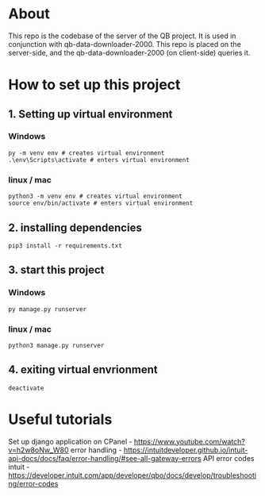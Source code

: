 # About

This repo is the codebase of the server of the QB project. It is used in conjunction with qb-data-downloader-2000.
This repo is placed on the server-side, and the qb-data-downloader-2000 (on client-side) queries it.

# How to set up this project

## 1. Setting up virtual environment

### Windows
```
py -m venv env # creates virtual environment
.\env\Scripts\activate # enters virtual environment
```

### linux / mac
```
python3 -m venv env # creates virtual environment
source env/bin/activate # enters virtual environment
```

## 2. installing dependencies

```
pip3 install -r requirements.txt
```

## 3. start this project

### Windows
```
py manage.py runserver
```

### linux / mac
```
python3 manage.py runserver
```


## 4. exiting virtual envrionment
```
deactivate
```

# Useful tutorials

Set up django application on CPanel - https://www.youtube.com/watch?v=h2w8oNw_W80
error handling - https://intuitdeveloper.github.io/intuit-api-docs/docs/faq/error-handling/#see-all-gateway-errors
API error codes intuit - https://developer.intuit.com/app/developer/qbo/docs/develop/troubleshooting/error-codes
